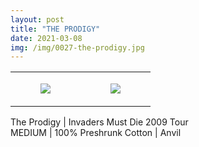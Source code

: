 ```yaml
---
layout: post
title: "THE PRODIGY"
date: 2021-03-08
img: /img/0027-the-prodigy.jpg
---
```




<table style="width:100%;"><tr><td style="vertical-align:top;">
      <figure class="tmblr-full" data-orig-height="2048" data-orig-width="1365" data-orig-src="https://concertshirts.netlify.app/shirts/0027/0027-01.jpg"><img src="https://64.media.tumblr.com/129f0aa5d5c71c36c602ed822734d275/103ee7f643f69458-26/s540x810/a8367914174c3f5bdeaa3cfc8221322453763625.jpg" data-orig-height="2048" data-orig-width="1365" data-orig-src="https://concertshirts.netlify.app/shirts/0027/0027-01.jpg"/></figure></td>
    <td style="vertical-align:top;">
      <figure class="tmblr-full" data-orig-height="2048" data-orig-width="1365" data-orig-src="https://concertshirts.netlify.app/shirts/0027/0027-02.jpg"><img src="https://64.media.tumblr.com/f5db9fbdd3898890f4b1bb9508251d85/103ee7f643f69458-a9/s540x810/f858f5cec17dd0b76f3a51e624db82779ef43026.jpg" data-orig-height="2048" data-orig-width="1365" data-orig-src="https://concertshirts.netlify.app/shirts/0027/0027-02.jpg"/></figure></td>
  </tr></table><p>
  The Prodigy | Invaders Must Die 2009 Tour<br/>MEDIUM | 100% Preshrunk Cotton | Anvil
</p>
